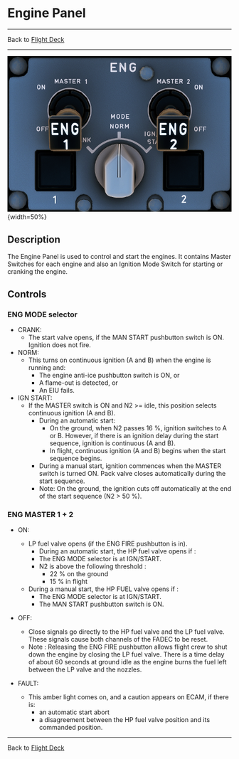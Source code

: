 # Engine Panel

---

Back to [Flight Deck](../flight-deck.md)

---

![Engine Panel](../../assets/a32nx-briefing/pedestal/Engine-Panel.png "Engine Panel"){width=50%}

## Description

The Engine Panel is used to control and start the engines.
It contains Master Switches for each engine and also an Ignition Mode Switch for starting or cranking the engine.

## Controls

### ENG MODE selector

- CRANK:
    - The start valve opens, if the MAN START pushbutton switch is ON. Ignition does not fire.
- NORM:
    - This turns on continuous ignition (A and B) when the engine is running and:
        - The engine anti-ice pushbutton switch is ON, or
        - A flame-out is detected, or
        - An EIU fails.
- IGN START:
    - If the MASTER switch is ON and N2 >= idle, this position selects continuous ignition (A and B).
        - During an automatic start:
            - On the ground, when N2 passes 16 %, ignition switches to A or B. However, if there is an ignition delay during the start sequence, ignition is continuous (A and B).
            - In flight, continuous ignition (A and B) begins when the start sequence begins.
        - During a manual start, ignition commences when the MASTER switch is turned ON. Pack valve closes automatically during the start sequence.
        - Note: On the ground, the ignition cuts off automatically at the end of the start sequence (N2 > 50 %).

### ENG MASTER 1 + 2

- ON:
    - LP fuel valve opens (if the ENG FIRE pushbutton is in).
        - During an automatic start, the HP fuel valve opens if :
        - The ENG MODE selector is at IGN/START.
        - N2 is above the following threshold :
            - 22 % on the ground
            - 15 % in flight
    - During a manual start, the HP FUEL valve opens if :
        - The ENG MODE selector is at IGN/START.
        - The MAN START pushbutton switch is ON.
- OFF:
    - Close signals go directly to the HP fuel valve and the LP fuel valve. These signals cause both channels of the FADEC to be reset.
    - Note : Releasing the ENG FIRE pushbutton allows flight crew to shut down the engine by closing the LP fuel valve. There is a time delay of about 60 seconds at ground idle as the engine burns the fuel left between the LP valve and the nozzles.

- FAULT:
    - This amber light comes on, and a caution appears on ECAM, if there is:
        - an automatic start abort
        - a disagreement between the HP fuel valve position and its commanded position.

---

Back to [Flight Deck](../flight-deck.md)

